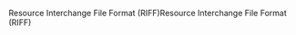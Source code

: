 <span data-ttu-id="7fed6-101">Resource Interchange File Format (RIFF)</span><span class="sxs-lookup"><span data-stu-id="7fed6-101">Resource Interchange File Format (RIFF)</span></span>